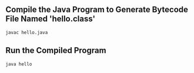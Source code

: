 ## Compile the Java Program to Generate Bytecode File Named 'hello.class'
    javac hello.java

## Run the Compiled Program
    java hello
